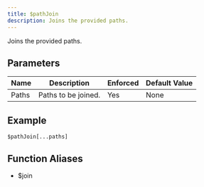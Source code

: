 ```yaml
---
title: $pathJoin
description: Joins the provided paths.
---
```


Joins the provided paths.
## Parameters
| Name  |     Description     | Enforced | Default Value |
|-------|---------------------|----------|---------------|
| Paths | Paths to be joined. | Yes      | None          |
## Example
```eats
$pathJoin[...paths]
```
## Function Aliases
- $join